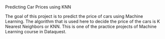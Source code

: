 Predicting Car Prices using KNN

The goal of this project is to predict the price of cars using Machine Learning. 
The algorithm that is used here to decide the price of the cars is K Nearest Neighbors or KNN. 
This is one of the practice projects of Machine Learning course in Dataquest.
